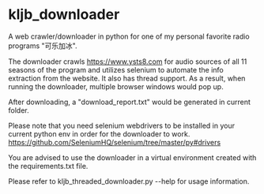 # kljb_downloader
A web crawler/downloader in python for one of my personal favorite radio programs "可乐加冰".

The downloader crawls https://www.ysts8.com for audio sources of all 11 seasons of the program and utilizes selenium to automate the info extraction from the website. It also has thread support. As a result, when running the downloader, multiple browser windows would pop up.

After downloading, a "download_report.txt" would be generated in current folder.

Please note that you need selenium webdrivers to be installed in your current python env in order for the downloader to work.
https://github.com/SeleniumHQ/selenium/tree/master/py#drivers

You are advised to use the downloader in a virtual environment created with the requirements.txt file.

Please refer to kljb_threaded_downloader.py --help for usage information.
